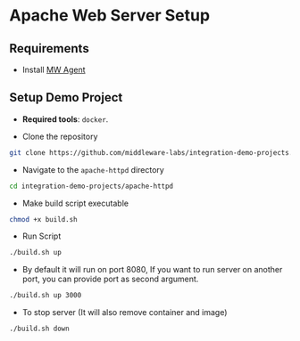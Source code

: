 # Apache Web Server Setup

## Requirements

- Install [MW Agent](https://app.middleware.io/installation#infrastructures/ubuntu)

## Setup Demo Project

-  **Required tools**: `docker`.

- Clone the repository

```bash
git clone https://github.com/middleware-labs/integration-demo-projects.git
```

- Navigate to the `apache-httpd` directory

```bash
cd integration-demo-projects/apache-httpd
```

- Make build script executable

```bash
chmod +x build.sh
```

- Run Script
```bash
./build.sh up
```
- By default it will run on port 8080, If you want to run server on another port, you can provide port as second argument.
 ```bash
./build.sh up 3000
```

- To stop server (It will also remove container and image)
```bash
./build.sh down
```
